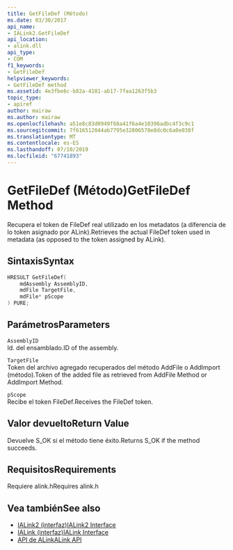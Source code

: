 ```yaml
---
title: GetFileDef (Método)
ms.date: 03/30/2017
api_name:
- IALink2.GetFileDef
api_location:
- alink.dll
api_type:
- COM
f1_keywords:
- GetFileDef
helpviewer_keywords:
- GetFileDef method
ms.assetid: 4e3fbe6c-b82a-4181-ab17-7faa1263f5b3
topic_type:
- apiref
author: mairaw
ms.author: mairaw
ms.openlocfilehash: a51e8c83d0949f68a41f6a4e10396adbc4f3c9c1
ms.sourcegitcommit: 7f616512044ab7795e32806578e8dc0c6a0e038f
ms.translationtype: MT
ms.contentlocale: es-ES
ms.lasthandoff: 07/10/2019
ms.locfileid: "67741893"
---
```

# <a name="getfiledef-method"></a><span data-ttu-id="ac0a0-102">GetFileDef (Método)</span><span class="sxs-lookup"><span data-stu-id="ac0a0-102">GetFileDef Method</span></span>
<span data-ttu-id="ac0a0-103">Recupera el token de FileDef real utilizado en los metadatos (a diferencia de lo token asignado por ALink).</span><span class="sxs-lookup"><span data-stu-id="ac0a0-103">Retrieves the actual FileDef token used in metadata (as opposed to the token assigned by ALink).</span></span>  
  
## <a name="syntax"></a><span data-ttu-id="ac0a0-104">Sintaxis</span><span class="sxs-lookup"><span data-stu-id="ac0a0-104">Syntax</span></span>  
  
```cpp  
HRESULT GetFileDef(  
    mdAssembly AssemblyID,  
    mdFile TargetFile,  
    mdFile* pScope  
) PURE;  
```  
  
## <a name="parameters"></a><span data-ttu-id="ac0a0-105">Parámetros</span><span class="sxs-lookup"><span data-stu-id="ac0a0-105">Parameters</span></span>  
 `AssemblyID`  
 <span data-ttu-id="ac0a0-106">Id. del ensamblado.</span><span class="sxs-lookup"><span data-stu-id="ac0a0-106">ID of the assembly.</span></span>  
  
 `TargetFile`  
 <span data-ttu-id="ac0a0-107">Token del archivo agregado recuperados del método AddFile o AddImport (método).</span><span class="sxs-lookup"><span data-stu-id="ac0a0-107">Token of the added file as retrieved from AddFile Method or AddImport Method.</span></span>  
  
 `pScope`  
 <span data-ttu-id="ac0a0-108">Recibe el token FileDef.</span><span class="sxs-lookup"><span data-stu-id="ac0a0-108">Receives the FileDef token.</span></span>  
  
## <a name="return-value"></a><span data-ttu-id="ac0a0-109">Valor devuelto</span><span class="sxs-lookup"><span data-stu-id="ac0a0-109">Return Value</span></span>  
 <span data-ttu-id="ac0a0-110">Devuelve S_OK si el método tiene éxito.</span><span class="sxs-lookup"><span data-stu-id="ac0a0-110">Returns S_OK if the method succeeds.</span></span>  
  
## <a name="requirements"></a><span data-ttu-id="ac0a0-111">Requisitos</span><span class="sxs-lookup"><span data-stu-id="ac0a0-111">Requirements</span></span>  
 <span data-ttu-id="ac0a0-112">Requiere alink.h</span><span class="sxs-lookup"><span data-stu-id="ac0a0-112">Requires alink.h</span></span>  
  
## <a name="see-also"></a><span data-ttu-id="ac0a0-113">Vea también</span><span class="sxs-lookup"><span data-stu-id="ac0a0-113">See also</span></span>

- [<span data-ttu-id="ac0a0-114">IALink2 (interfaz)</span><span class="sxs-lookup"><span data-stu-id="ac0a0-114">IALink2 Interface</span></span>](../../../../docs/framework/unmanaged-api/alink/ialink2-interface.md)
- [<span data-ttu-id="ac0a0-115">IALink (interfaz)</span><span class="sxs-lookup"><span data-stu-id="ac0a0-115">IALink Interface</span></span>](../../../../docs/framework/unmanaged-api/alink/ialink-interface.md)
- [<span data-ttu-id="ac0a0-116">API de ALink</span><span class="sxs-lookup"><span data-stu-id="ac0a0-116">ALink API</span></span>](../../../../docs/framework/unmanaged-api/alink/index.md)
